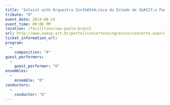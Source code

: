 ```yaml
---
title: 'Soloist with Orquestra Sinf&#244;nica do Estado de S&#227;o Paulo; John Adams Saxophone Concerto'
tribute: "0"
event_date: 2014-08-14
event_time: 09:00 PM
location: /facilities/sao-paulo-brazil
url: http://www.osesp.art.br/portal/concertoseingressos/concerto.aspx?c=2991
ticket_information_url: 
program: 
  -
    composition: "0"
guest_performers: 
  -
    guest_performer: "0"
ensembles: 
  -
    ensemble: "0"
conductors: 
  -
    conductor: "0"
---
```

